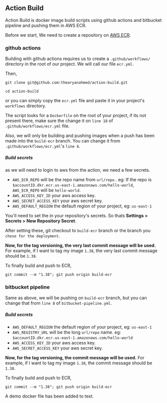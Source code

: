 ## Action Build

Action Build is docker image build scripts using github actions and bitbucket pipeline and pushing them in AWS ECR.

Before we start, 
We need to create a repository on [AWS ECR](https://console.aws.amazon.com/ecr/repositories).

### github actions
Building with github actions requires us to create a `.github/workflows/` directory in the root of our project. We will call our file `ecr.yml`. 

Then,
```
git clone git@github.com:thearyanahmed/action-build.git
```

```
cd action-build
```

or you can simply copy the `ecr.yml` file and paste it in your project's `workflows` directory. 

The script looks for a `Dockerfile` on the root of your project, if its not present there, make sure the change it on `line 18` of `.github/workflows/ecr.yml` file. 

Also, we will only be building and pushing images when a push has been made into the `build-ecr` branch. You can change it from `.github/workflows/ecr.yml`'s `line 6`.

##### Build secrets
as we will need to login to aws from the action, we need a few secrets.
- `AWS_ECR_REPO` will be the repo name from `url/repo` . eg: If the repo is `$accountID.dkr.ecr.us-east-1.amazonaws.com/hello-world`, `AWS_ECR_REPO` will be `hello-world`.
- `AWS_ACCESS_KEY_ID` your aws access key.
- `AWS_SECRET_ACCESS_KEY` your aws secret key.
- `AWS_DEFAULT_REGION` the default region of your project, eg: `us-east-1`


You'll need to set the in your repository's secrets. So thats **Settings > Secrets > New Repository Secret**.

After setting these, 
git checkout to `build-ecr` branch or the branch you `chose for the deployment`.

**Now, for the tag versioning, the very last commit message will be used.**
For example, if I want to tag my image `1.38`, the very last commit message should be `1.38`. 

To finally build and push to ECR,

`git commit --m "1.38"; git push origin build-ecr`

### bitbucket pipeline

Same as above, we will be pushing on `build-ecr` branch, but you can change that from `line 8` of `bitbucket-pipeline.yml`.

##### Build secrets
- `AWS_DEFAULT_REGION` the default region of your project, eg: `us-east-1`
- `AWS_REGISTRY_URL` will be the long `url/repo` name. eg: `$accountID.dkr.ecr.us-east-1.amazonaws.com/hello-world` 
- `AWS_ACCESS_KEY_ID` your aws access key.
- `AWS_SECRET_ACCESS_KEY` your aws secret key.

**Now, for the tag versioning, the commit message will be used.**
For example, if I want to tag my image `1.38`, the commit message should be `1.38`. 

To finally build and push to ECR,

`git commit --m "1.38"; git push origin build-ecr`


A demo docker file has been added to test. 
